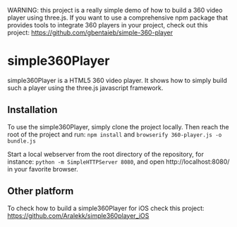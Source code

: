 WARNING: this project is a really simple demo of how to build a 360 video player using three.js.
If you want to use a comprehensive npm package that provides tools to integrate 360 players in your project, check out this project: https://github.com/gbentaieb/simple-360-player

# simple360Player

simple360Player is a HTML5 360 video player.
It shows how to simply build such a player using the three.js javascript framework.

## Installation

To use the simple360Player, simply clone the project locally.
Then reach the root of the project and run: ` npm install ` and ` browserify 360-player.js -o bundle.js `

Start a local webserver from the root directory of the repository, for instance: ` python -m SimpleHTTPServer 8080 `, and open http://localhost:8080/ in your favorite browser.

## Other platform

To check how to build a simple360Player for iOS check this project: https://github.com/Aralekk/simple360player_iOS
